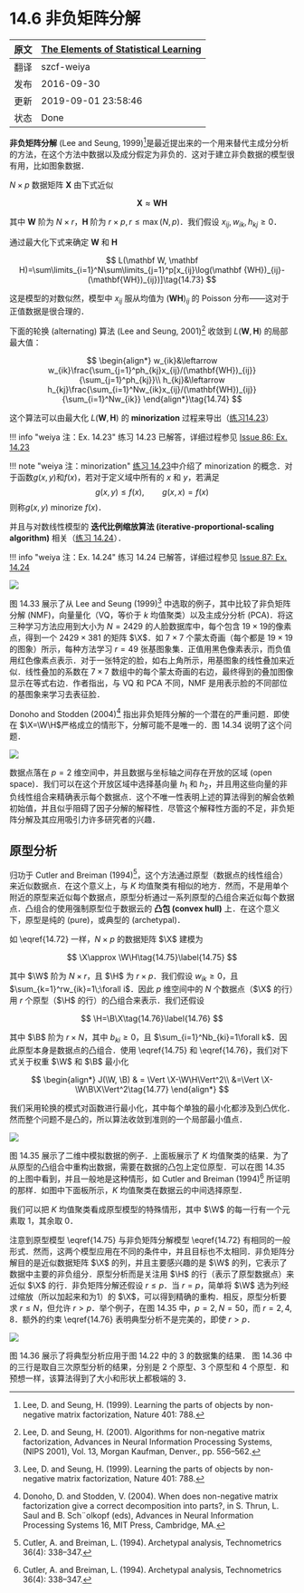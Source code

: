 # 14.6 非负矩阵分解

| 原文   | [The Elements of Statistical Learning](https://esl.hohoweiya.xyz/book/The%20Elements%20of%20Statistical%20Learning.pdf) |
| ---- | ---------------------------------------- |
| 翻译   | szcf-weiya                               |
| 发布 | 2016-09-30 |
|更新|2019-09-01 23:58:46|
|状态|Done|


**非负矩阵分解** (Lee and Seung, 1999)[^1]是最近提出来的一个用来替代主成分分析的方法，在这个方法中数据以及成分假定为非负的．这对于建立非负数据的模型很有用，比如图象数据．

$N\times p$ 数据矩阵 $\mathbf X$ 由下式近似

$$
\mathbf X \approx \mathbf W\mathbf H\tag{14.72}\label{14.72}
$$

其中 $\mathbf W$ 阶为 $N\times r$，$\mathbf H$ 阶为 $r\times p, r\le \max(N,p)$．我们假设 $x_{ij}, w_{ik}, h_{kj}\ge 0$．

通过最大化下式来确定 $\mathbf W$ 和 $\mathbf H$

$$
L(\mathbf W, \mathbf H)=\sum\limits_{i=1}^N\sum\limits_{j=1}^p[x_{ij}\log(\mathbf {WH})_{ij}-(\mathbf{WH})_{ij})]\tag{14.73}
$$

这是模型的对数似然，模型中 $x_{ij}$ 服从均值为 $(\mathbf{WH})_{ij}$ 的 Poisson 分布——这对于正值数据是很合理的．

下面的轮换 (alternating) 算法 (Lee and Seung, 2001)[^2] 收敛到 $L(\mathbf W, \mathbf H)$ 的局部最大值：

<!-- 
$$
\begin{array}{ll}
w_{ik}&\leftarrow w_{ik}\frac{\sum_{j=1}^ph_{kj}x_{ij}/(\mathbf{WH}_{ij})}{\sum_{j=1}^ph_{kj}}\\
h_{kj}&\leftarrow h_{kj}\frac{\sum_{j=1}^pw_{ik}x_{ij}/(\mathbf{WH}_{ij})}{\sum_{j=1}^pw_{ik}}
\end{array}\tag{14.74}
$$
-->


$$
\begin{align*}
w_{ik}&\leftarrow w_{ik}\frac{\sum_{j=1}^ph_{kj}x_{ij}/(\mathbf{WH})_{ij}}{\sum_{j=1}^ph_{kj}}\\
h_{kj}&\leftarrow h_{kj}\frac{\sum_{i=1}^Nw_{ik}x_{ij}/(\mathbf{WH})_{ij}}{\sum_{i=1}^Nw_{ik}}
\end{align*}\tag{14.74}
$$

这个算法可以由最大化 $L(\mathbf W, \mathbf H)$ 的 **minorization** 过程来导出（[练习14.23](https://github.com/szcf-weiya/ESL-CN/issues/86)）

!!! info "weiya 注：Ex. 14.23"
    练习 14.23 已解答，详细过程参见 [Issue 86: Ex. 14.23](https://github.com/szcf-weiya/ESL-CN/issues/86)

!!! note "weiya 注：minorization"
    [练习 14.23](https://github.com/szcf-weiya/ESL-CN/issues/86)中介绍了 minorization 的概念．对于函数$g(x, y)$和$f(x)$，若对于定义域中所有的 $x$ 和 $y$，若满足
    $$
    g(x,y)\le f(x),\qquad g(x,x)=f(x)
    $$
    则称$g(x,y)$ minorize $f(x)$．

并且与对数线性模型的 **迭代比例缩放算法 (iterative-proportional-scaling algorithm)** 相关（[练习 14.24](https://github.com/szcf-weiya/ESL-CN/issues/87)）．

!!! info "weiya 注：Ex. 14.24"
    练习 14.24 已解答，详细过程参见 [Issue 87: Ex. 14.24](https://github.com/szcf-weiya/ESL-CN/issues/87)

![](../img/14/fig14.33.png)

图 14.33 展示了从 Lee and Seung (1999)[^1] 中选取的例子，其中比较了非负矩阵分解 (NMF)，向量量化（VQ，等价于 $k$ 均值聚类）以及主成分分析 (PCA)．将这三种学习方法应用到大小为 $N=2429$ 的人脸数据库中，每个包含 $19\times 19$的像素点，得到一个 $2429\times 381$ 的矩阵 $\X$．如 $7\times 7$ 个蒙太奇画（每个都是 $19\times 19$ 的图象）所示，每种方法学习 $r=49$ 张基图象集．正值用黑色像素表示，而负值用红色像素点表示．对于一张特定的脸，如右上角所示，用基图象的线性叠加来近似．线性叠加的系数在 $7\times 7$ 数组中的每个蒙太奇画的右边，最终得到的叠加图像显示在等式右边．作者指出，与 VQ 和 PCA 不同，NMF 是用表示脸的不同部位的基图象来学习去表征脸．

Donoho and Stodden (2004)[^3] 指出非负矩阵分解的一个潜在的严重问题．即使在 $\X=\W\H$严格成立的情形下，分解可能不是唯一的．图 14.34 说明了这个问题．

![](../img/14/fig14.34.png)

数据点落在 $p=2$ 维空间中，并且数据与坐标轴之间存在开放的区域 (open space)．我们可以在这个开放区域中选择基向量 $h_1$ 和 $h_2$，并且用这些向量的非负线性组合来精确表示每个数据点．这个不唯一性表明上述的算法得到的解会依赖初始值，并且似乎阻碍了因子分解的解释性．尽管这个解释性方面的不足，非负矩阵分解及其应用吸引力许多研究者的兴趣．


## 原型分析

归功于 Cutler and Breiman (1994)[^4]，这个方法通过原型（数据点的线性组合）来近似数据点．在这个意义上，与 $K$ 均值聚类有相似的地方．然而，不是用单个附近的原型来近似每个数据点，原型分析通过一系列原型的凸组合来近似每个数据点．凸组合的使用强制原型位于数据云的 **凸包 (convex hull)** 上．在这个意义下，原型是纯的 (pure)，或典型的 (archetypal)．

如 \eqref{14.72} 一样，$N\times p$ 的数据矩阵 $\X$ 建模为

$$
\X\approx \W\H\tag{14.75}\label{14.75}
$$

其中 $\W$ 阶为 $N\times r$，且 $\H$ 为 $r\times p$．我们假设 $w_{ik}\ge 0$，且 $\sum_{k=1}^rw_{ik}=1\;\forall i$．因此 $p$ 维空间中的 $N$ 个数据点（$\X$ 的行）用 $r$ 个原型（$\H$ 的行）的凸组合来表示．我们还假设

$$
\H=\B\X\tag{14.76}\label{14.76}
$$

其中 $\B$ 阶为 $r\times N$，其中 $b_{ki}\ge 0$，且 $\sum_{i=1}^Nb_{ki}=1\forall k$．因此原型本身是数据点的凸组合．使用 \eqref{14.75} 和 \eqref{14.76}，我们对下式关于权重 $\W$ 和 $\B$ 最小化

$$
\begin{align*}
J(\W, \B) & = \Vert \X-\W\H\Vert^2\\
&=\Vert \X-\W\B\X\Vert^2\tag{14.77}
\end{align*}
$$

我们采用轮换的模式对函数进行最小化，其中每个单独的最小化都涉及到凸优化．然而整个问题不是凸的，所以算法收敛到准则的一个局部最小值点．

![](../img/14/fig14.35.png)

图 14.35 展示了二维中模拟数据的例子．上面板展示了 $K$ 均值聚类的结果．为了从原型的凸组合中重构出数据，需要在数据的凸包上定位原型．可以在图 14.35 的上图中看到，并且一般地是这种情形，如 Cutler and Breiman (1994)[^4] 所证明的那样．如图中下面板所示，$K$ 均值聚类在数据云的中间选择原型．

我们可以把 $K$ 均值聚类看成原型模型的特殊情形，其中 $\W$ 的每一行有一个元素取 1，其余取 0．

注意到原型模型 \eqref{14.75} 与非负矩阵分解模型 \eqref{14.72} 有相同的一般形式．然而，这两个模型应用在不同的条件中，并且目标也不太相同．非负矩阵分解目的是近似数据矩阵 $\X$ 的列，并且主要感兴趣的是 $\W$ 的列，它表示了数据中主要的非负组分．原型分析而是关注用 $\H$ 的行（表示了原型数据点）来近似 $\X$ 的行．非负矩阵分解还假设 $r\le p$．当 $r=p$，简单将 $\W$ 选为列经过缩放（所以加起来和为1）的 $\X$，可以得到精确的重构．相反，原型分析要求 $r\le N$，但允许 $r>p$．举个例子，在图 14.35 中，$p=2,N=50$，而 $r=2,4,8$．额外的约束 \eqref{14.76} 表明典型分析不是完美的，即使 $r>p$．

![](../img/14/fig14.36.png)

图 14.36 展示了将典型分析应用于图 14.22 中的 3 的数据集的结果． 图 14.36 中的三行是取自三次原型分析的结果，分别是 2 个原型、3 个原型和 4 个原型．和预想一样，该算法得到了大小和形状上都极端的 3．


[^1]: Lee, D. and Seung, H. (1999). Learning the parts of objects by non-negative matrix factorization, Nature 401: 788.
[^2]: Lee, D. and Seung, H. (2001). Algorithms for non-negative matrix factorization, Advances in Neural Information Processing Systems, (NIPS 2001), Vol. 13, Morgan Kaufman, Denver., pp. 556–562.
[^3]: Donoho, D. and Stodden, V. (2004). When does non-negative matrix factorization give a correct decomposition into parts?, in S. Thrun, L. Saul and B. Sch¨olkopf (eds), Advances in Neural Information Processing Systems 16, MIT Press, Cambridge, MA.
[^4]: Cutler, A. and Breiman, L. (1994). Archetypal analysis, Technometrics 36(4): 338–347.

